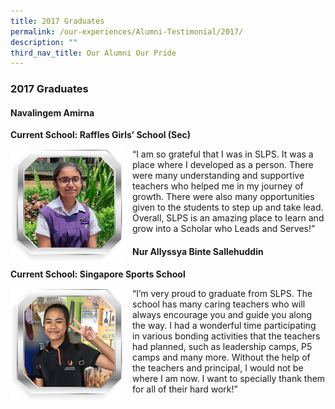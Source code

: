 ```yaml
---
title: 2017 Graduates
permalink: /our-experiences/Alumni-Testimonial/2017/
description: ""
third_nav_title: Our Alumni Our Pride
---
```


### 2017 Graduates

#### Navalingem Amirna
**Current School: Raffles Girls’ School (Sec)**

<img src="/images/at22.png" style="width:180px;height:180px;margin-right:15px;" align = "left"> “I am so grateful that I was in SLPS. It was a place where I developed as a person. There were many understanding and supportive teachers who helped me in my journey of growth. There were also many opportunities given to the students to step up and take lead. Overall, SLPS is an amazing place to learn and grow into a Scholar who Leads and Serves!”

#### Nur Allyssya Binte Sallehuddin
**Current School: Singapore Sports School**

<img src="/images/at23.png" style="width:180px;height:180px;margin-right:15px;" align = "left"> “I’m very proud to graduate from SLPS. The school has many caring teachers who will always encourage you and guide you along the way. I had a wonderful time participating in various bonding activities that the teachers had planned, such as leadership camps, P5 camps and many more. Without the help of the teachers and principal, I would not be where I am now. I want to specially thank them for all of their hard work!”